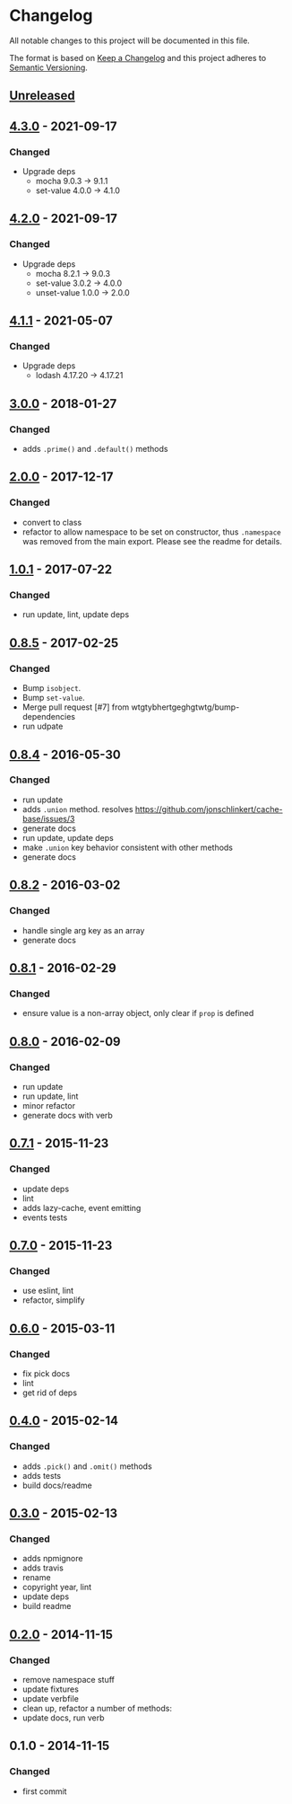 # Changelog

All notable changes to this project will be documented in this file.

The format is based on [Keep a Changelog](http://keepachangelog.com/en/1.0.0/)
and this project adheres to [Semantic Versioning](http://semver.org/spec/v2.0.0.html).

## [Unreleased]

## [4.3.0] - 2021-09-17
### Changed
- Upgrade deps
  - mocha      9.0.3  →  9.1.1
  - set-value  4.0.0  →  4.1.0

## [4.2.0] - 2021-09-17
### Changed
- Upgrade deps
  - mocha        8.2.1  →  9.0.3
  - set-value    3.0.2  →  4.0.0
  - unset-value  1.0.0  →  2.0.0

## [4.1.1] - 2021-05-07
### Changed
- Upgrade deps
  - lodash       4.17.20  →  4.17.21

## [3.0.0] - 2018-01-27
### Changed
- adds `.prime()` and `.default()` methods

## [2.0.0] - 2017-12-17
### Changed
- convert to class
- refactor to allow namespace to be set on constructor, thus `.namespace` was removed from the main export. Please see the readme for details.

## [1.0.1] - 2017-07-22
### Changed
- run update, lint, update deps

## [0.8.5] - 2017-02-25
### Changed
- Bump `isobject`.
- Bump `set-value`.
- Merge pull request [#7] from wtgtybhertgeghgtwtg/bump-dependencies
- run udpate

## [0.8.4] - 2016-05-30
### Changed
- run update
- adds `.union` method. resolves https://github.com/jonschlinkert/cache-base/issues/3
- generate docs
- run update, update deps
- make `.union` key behavior consistent with other methods
- generate docs

## [0.8.2] - 2016-03-02
### Changed
- handle single arg key as an array
- generate docs

## [0.8.1] - 2016-02-29
### Changed
- ensure value is a non-array object, only clear if `prop` is defined

## [0.8.0] - 2016-02-09
### Changed
- run update
- run update, lint
- minor refactor
- generate docs with verb

## [0.7.1] - 2015-11-23
### Changed
- update deps
- lint
- adds lazy-cache, event emitting
- events tests

## [0.7.0] - 2015-11-23
### Changed
- use eslint, lint
- refactor, simplify

## [0.6.0] - 2015-03-11
### Changed
- fix pick docs
- lint
- get rid of deps

## [0.4.0] - 2015-02-14
### Changed
- adds `.pick()` and `.omit()` methods
- adds tests
- build docs/readme

## [0.3.0] - 2015-02-13
### Changed
- adds npmignore
- adds travis
- rename
- copyright year, lint
- update deps
- build readme

## [0.2.0] - 2014-11-15
### Changed
- remove namespace stuff
- update fixtures
- update verbfile
- clean up, refactor a number of methods:
- update docs, run verb

## 0.1.0 - 2014-11-15
### Changed
- first commit

[Unreleased]: https://github.com/technicapital/cache-base/compare/v4.3.0...HEAD
[4.3.0]: https://github.com/technicapital/cache-base/compare/v4.2.0...v4.3.0
[4.2.0]: https://github.com/technicapital/cache-base/compare/v4.1.1...v4.2.0
[4.1.1]: https://github.com/technicapital/cache-base/compare/v3.0.0...v4.1.1
[3.0.0]: https://github.com/technicapital/cache-base/compare/v2.0.0...v3.0.0
[2.0.0]: https://github.com/technicapital/cache-base/compare/v1.0.1...v2.0.0
[1.0.1]: https://github.com/technicapital/cache-base/compare/v0.8.5...v1.0.1
[0.8.5]: https://github.com/technicapital/cache-base/compare/v0.8.4...v0.8.5
[0.8.4]: https://github.com/technicapital/cache-base/compare/v0.8.2...v0.8.4
[0.8.2]: https://github.com/technicapital/cache-base/compare/v0.8.1...v0.8.2
[0.8.1]: https://github.com/technicapital/cache-base/compare/v0.8.0...v0.8.1
[0.8.0]: https://github.com/technicapital/cache-base/compare/v0.7.1...v0.8.0
[0.7.1]: https://github.com/technicapital/cache-base/compare/v0.7.0...v0.7.1
[0.7.0]: https://github.com/technicapital/cache-base/compare/v0.6.0...v0.7.0
[0.6.0]: https://github.com/technicapital/cache-base/compare/v0.4.0...v0.6.0
[0.4.0]: https://github.com/technicapital/cache-base/compare/v0.3.0...v0.4.0
[0.3.0]: https://github.com/technicapital/cache-base/compare/v0.2.0...v0.3.0
[0.2.0]: https://github.com/technicapital/cache-base/compare/v0.1.0...v0.2.0
